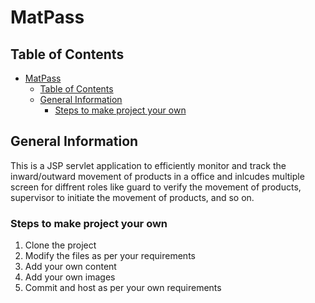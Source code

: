 # MatPass

## Table of Contents

- [MatPass](#matpass)
  - [Table of Contents](#table-of-contents)
  - [General Information](#general-information)
    - [Steps to make project your own](#steps-to-make-project-your-own)

<!-- You can include any other section that is pertinent to your problem -->

## General Information

This is a JSP servlet application to efficiently monitor and track the inward/outward movement of products in a office and inlcudes multiple screen for diffrent roles like guard to verify the movement of products, supervisor to initiate the movement of products, and so on.

### Steps to make project your own

1. Clone the project
2. Modify the files as per your requirements
3. Add your own content
4. Add your own images
5. Commit and host as per your own requirements
